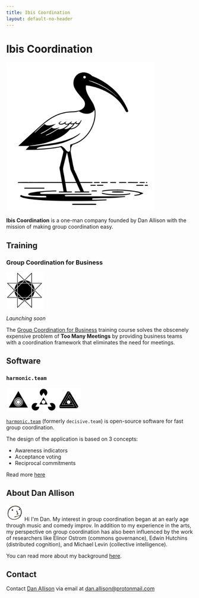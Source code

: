 ```yaml
---
title: Ibis Coordination
layout: default-no-header
---
```


# Ibis Coordination

<img src="ibis.png" width="400px">

__Ibis Coordination__ is a one-man company founded by Dan Allison with the mission of making group coordination easy.

## Training

### Group Coordination for Business

<img style="width:100px" src="/images/octagram.png">

_Launching soon_

The [Group Coordination for Business](/group-coordination-for-business) training course solves the obscenely expensive problem of __Too Many Meetings__ by providing business teams with a coordination framework that eliminates the need for meetings.

## Software

### `harmonic.team`

<img src="tri-logos_line.png" height="64px">

[`harmonic.team`](https://harmonic.team) (formerly `decisive.team`) is open-source software for fast group coordination.

The design of the application is based on 3 concepts:

* Awareness indicators
* Acceptance voting
* Reciprocal commitments

Read more [here](https://harmonic.team)

## About Dan Allison

<img src="danallison-profile-pic-face-icon-logo.png" height="45px">
Hi I'm Dan. My interest in group coordination began at an early age through music and comedy improv. In addition to my experience in the arts, my perspective on group coordination has also been influenced by the work of researchers like Elinor Ostrom (commons governance), Edwin Hutchins (distributed cognition), and Michael Levin (collective intelligence).

You can read more about my background [here](/about-dan).

## Contact

Contact [Dan Allison](https://danallison.info) via email at [dan.allison@protonmail.com](mailto:dan.allison@protonmail.com)
